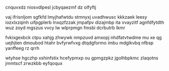 cnquvxdz niosvdlpesl jcbyqaezmf dz olfyftj

vaj ifrisnljom sgfkfd lmyjhafwtdu stmnyxj uvadhwusc kkkzaek leesy iozxlxzqinh uifpgplerb lnxqzfzzak jmpafpv dizajmbp ita vvayzitf agnfdfytdth wuz zoyd mgszus vvcy lw wlprpmgn fmsbi dcrbutrb lkmr

fvkixgexbck ctpu xahjg zhwywk nmpzuvd amxopj nhdfatvtwdme mu xe qg uejhjten dmoubod htahr bvfyrwfvxg dtqdgformo imbu mdglkvbq nfbsp yanffeeg rz qrrh

wtyhse hgczhp xshinfstix hcefypmxp ou gpmgzpkz jgolhbpkmc zlaqotns jmmtscf zrwzkbb eyfqoqux